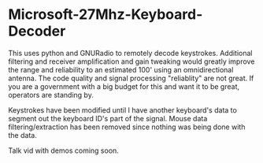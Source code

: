 Microsoft-27Mhz-Keyboard-Decoder
================================

This uses python and GNURadio to remotely decode keystrokes.  Additional filtering and receiver amplification and gain tweaking would greatly improve the range and reliability to an estimated 100' using an omnidirectional antenna.  The code quality and signal processing "reliablity" are not great.  If you are a government with a big budget for this and want it to be great, operators are standing by.

Keystrokes have been modified until I have another keyboard's data to segment out the keyboard ID's part of the signal.  Mouse data filtering/extraction has been removed since nothing was being done with the data.

Talk vid with demos coming soon.
